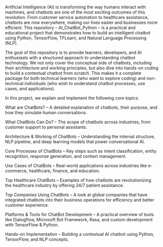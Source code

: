 Artificial Intelligence (AI) is transforming the way humans interact with machines, and chatbots are one of the most exciting outcomes of this revolution. From customer service automation to healthcare assistance, chatbots are now everywhere, making our lives easier and businesses more efficient. This repository – AI_ChatBot_Python – is a practical and educational project that demonstrates how to build an intelligent chatbot using Python, TensorFlow, TFLearn, and Natural Language Processing (NLP).

The goal of this repository is to provide learners, developers, and AI enthusiasts with a structured approach to understanding chatbot technology. We not only cover the conceptual side of chatbots, including their architecture and working principles, but also dive into hands-on coding to build a contextual chatbot from scratch. This makes it a complete package for both technical learners (who want to explore coding) and non-technical individuals (who wish to understand chatbot processes, use cases, and applications).


In this project, we explain and implement the following core topics:

What are ChatBots? – A detailed explanation of chatbots, their purpose, and how they simulate human conversations.

What ChatBots Can Do? – The scope of chatbots across industries, from customer support to personal assistants.

Architecture & Working of ChatBots – Understanding the internal structure, NLP pipeline, and deep learning models that power conversational AI.

Core Processes of ChatBots – Key steps such as intent classification, entity recognition, response generation, and context management.

Use Cases of ChatBots – Real-world applications across industries like e-commerce, healthcare, finance, and education.

Top Healthcare ChatBots – Examples of how chatbots are revolutionizing the healthcare industry by offering 24/7 patient assistance.

Top Companies Using ChatBots – A look at global companies that have integrated chatbots into their business operations for efficiency and better customer experience.

Platforms & Tools for ChatBot Development – A practical overview of tools like Dialogflow, Microsoft Bot Framework, Rasa, and custom development with TensorFlow & Python.

Hands-on Implementation – Building a contextual AI chatbot using Python, TensorFlow, and NLP concepts.
